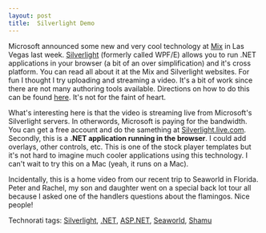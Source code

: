 ```yaml
---
layout: post
title:  Silverlight Demo
---
```

Microsoft announced some new and very cool technology at [Mix](http://visitmix.com/) in Las Vegas last week. [Silverlight](http://silverlight.net/) (formerly called WPF/E) allows you to run .NET applications in your browser (a bit of an over simplification) and it's cross platform. You can read all about it at the Mix and Silverlight websites. For fun I thought I try uploading and streaming a video. It's a bit of work since there are not many authoring tools available. Directions on how to do this can be found [here](http://blogs.msdn.com/tims/archive/2007/04/30/silverlight-streaming-is-now-live.aspx). It's not for the faint of heart.

What's interesting here is that the video is streaming live from Microsoft's Silverlight servers. In otherwords, Microsoft is paying for the bandwidth. You can get a free account and do the samething at [Silverlight.live.com](http://silverlight.live.com/). Secondly, this is a **.NET application running in the browser**. I could add overlays, other controls, etc. This is one of the stock player templates but it's not hard to imagine much cooler applications using this technology. I can't wait to try this on a Mac (yeah, it runs on a Mac).

Incidentally, this is a home video from our recent trip to Seaworld in Florida. Peter and Rachel, my son and daughter went on a special back lot tour all because I asked one of the handlers questions about the flamingos. Nice people!

Technorati tags: [Silverlight](http://technorati.com/tags/Silverlight), [.NET](http://technorati.com/tags/.NET), [ASP.NET](http://technorati.com/tags/ASP.NET), [Seaworld](http://technorati.com/tags/Seaworld), [Shamu](http://technorati.com/tags/Shamu)
